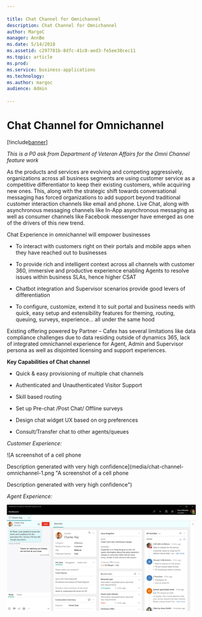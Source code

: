 ```yaml
---

title: Chat Channel for Omnichannel
description: Chat Channel for Omnichannel
author: MargoC
manager: AnnBe
ms.date: 5/14/2018
ms.assetid: c297781b-8dfc-41c0-aed3-fe5ee38cec11
ms.topic: article
ms.prod: 
ms.service: business-applications
ms.technology: 
ms.author: margoc
audience: Admin

---
```

#  Chat Channel for Omnichannel 




[!include[banner](../../../includes/banner.md)]

*This is a P0 ask from Department of Veteran Affairs for the Omni Channel
feature work*

As the products and services are evolving and competing aggressively,
organizations across all business segments are using customer service as a
competitive differentiator to keep their existing customers, while acquiring new
ones. This, along with the strategic shift towards conversational messaging has
forced organizations to add support beyond traditional customer interaction
channels like email and phone. Live Chat, along with asynchronous messaging
channels like In-App asynchronous messaging as well as consumer channels like
Facebook messenger have emerged as one of the drivers of this new trend.

Chat Experience in omnichannel will empower businesses

-   To interact with customers right on their portals and mobile apps when they
    have reached out to businesses

-   To provide rich and intelligent context across all channels with customer
    360, immersive and productive experience enabling Agents to resolve issues
    within business SLAs, hence higher CSAT

-   Chatbot integration and Supervisor scenarios provide good levers of
    differentiation

-   To configure, customize, extend it to suit portal and business needs with
    quick, easy setup and extensibility features for theming, routing, queuing,
    surveys, experience… all under the same hood

Existing offering powered by Partner – Cafex has several limitations like data
compliance challenges due to data residing outside of dynamics 365, lack of
integrated omnichannel experience for Agent, Admin and Supervisor persona as
well as disjointed licensing and support experiences.

**Key Capabilities of Chat channel**

-   Quick & easy provisioning of multiple chat channels

-   Authenticated and Unauthenticated Visitor Support

-   Skill based routing

-   Set up Pre-chat /Post Chat/ Offline surveys

-   Design chat widget UX based on org preferences

-   Consult/Transfer chat to other agents/queues

*Customer Experience:*

![A screenshot of a cell phone

Description generated with very high confidence](media/chat-channel-omnichannel-1.png "A screenshot of a cell phone

Description generated with very high confidence")
<!-- Picture 13 -->


*Agent Experience:*

![](media/chat-channel-omnichannel-2.png "")
<!-- Picture 2 -->

